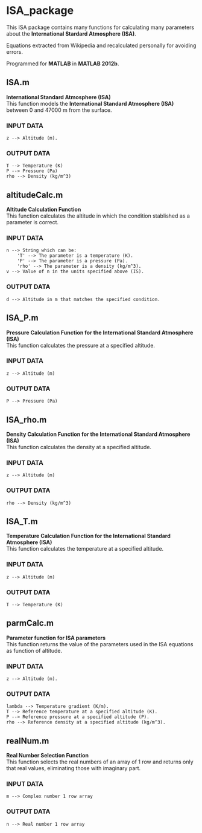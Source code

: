 # ISA_package

This ISA package contains many functions for calculating many parameters about the **International Stardard Atmosphere (ISA)**.

Equations extracted from Wikipedia and recalculated personally for avoiding errors.

Programmed for **MATLAB** in **MATLAB 2012b**.

## ISA.m

**International Standard Atmosphere (ISA)**  
This function models the **International Standard Atmosphere (ISA)** between 0 and 47000 m from the surface.

### INPUT DATA
	z --> Altitude (m).

### OUTPUT DATA
	T --> Temperature (K)  
	P --> Pressure (Pa)  
	rho --> Density (kg/m^3)  

## altitudeCalc.m

**Altitude Calculation Function**  
This function calculates the altitude in which the condition stablished as a parameter is correct.

### INPUT DATA
	n --> String which can be:
		'T' --> The parameter is a temperature (K).
		'P' --> The parameter is a pressure (Pa).
		'rho' --> The parameter is a density (kg/m^3).
	v --> Value of n in the units specified above (IS).

### OUTPUT DATA
	d --> Altitude in m that matches the specified condition.

## ISA_P.m

**Pressure Calculation Function for the International Standard Atmosphere (ISA)**  
This function calculates the pressure at a specified altitude.

### INPUT DATA
	z --> Altitude (m)

### OUTPUT DATA
	P --> Pressure (Pa)

## ISA_rho.m

**Density Calculation Function for the International Standard Atmosphere (ISA)**  
This function calculates the density at a specified altitude.

### INPUT DATA
	z --> Altitude (m)

### OUTPUT DATA
	rho --> Density (kg/m^3)

## ISA_T.m

**Temperature Calculation Function for the International Standard Atmosphere (ISA)**  
This function calculates the temperature at a specified altitude.

### INPUT DATA
	z --> Altitude (m)

### OUTPUT DATA
	T --> Temperature (K)

## parmCalc.m
**Parameter function for ISA parameters**  
This function returns the value of the parameters used in the ISA equations as function of altitude.

### INPUT DATA
	z --> Altitude (m).

### OUTPUT DATA
	lambda --> Temperature gradient (K/m).
	T --> Reference temperature at a specified altitude (K).
	P --> Reference pressure at a specified altitude (P).
	rho --> Reference density at a specified altitude (kg/m^3).

## realNum.m

**Real Number Selection Function**  
This function selects the real numbers of an array of 1 row and returns only that real values, eliminating those with imaginary part.

### INPUT DATA
	m --> Complex number 1 row array

### OUTPUT DATA
	n --> Real number 1 row array
